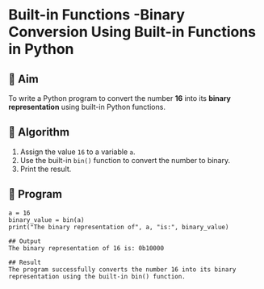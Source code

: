 # Built-in Functions -Binary Conversion Using Built-in Functions in Python

## 🎯 Aim
To write a Python program to convert the number **16** into its **binary representation** using built-in Python functions.

## 🧠 Algorithm
1. Assign the value `16` to a variable `a`.
2. Use the built-in `bin()` function to convert the number to binary.
3. Print the result.

## 🧾 Program
```
a = 16
binary_value = bin(a)
print("The binary representation of", a, "is:", binary_value)

## Output
The binary representation of 16 is: 0b10000

## Result
The program successfully converts the number 16 into its binary representation using the built-in bin() function.
